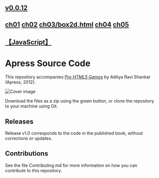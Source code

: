 ## [v0.0.12](https://github.com/littleflute/pro-html5-games/edit/master/README.md)
## [ch01](ch01) [ch02](9781430212345_ch02-code) [ch03/box2d.html](9781430212345_ch03-code/box2d.html)  [ch04](9781430212345_ch04-code) [ch05](9781430212345_ch05-code)
## [【JavaScript】](https://littleflute.github.io/JavaScript/)

# Apress Source Code

This repository accompanies [*Pro HTML5 Games*](http://www.apress.com/9781430247104) by Aditya Ravi Shankar (Apress, 2012).

![Cover image](9781430247104.jpg)

Download the files as a zip using the green button, or clone the repository to your machine using Git.

## Releases

Release v1.0 corresponds to the code in the published book, without corrections or updates.

## Contributions

See the file Contributing.md for more information on how you can contribute to this repository.
